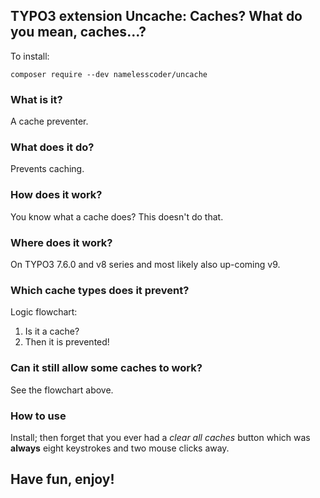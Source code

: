 ## TYPO3 extension Uncache: Caches? What do you mean, caches...?

To install:

`composer require --dev namelesscoder/uncache`

### What is it?

A cache preventer.

### What does it do?

Prevents caching.

### How does it work?

You know what a cache does? This doesn't do that.

### Where does it work?

On TYPO3 7.6.0 and v8 series and most likely also up-coming v9.

### Which cache types does it prevent?

Logic flowchart:

1. Is it a cache?
2. Then it is prevented!

### Can it still allow some caches to work?

See the flowchart above.

### How to use

Install; then forget that you ever had a _clear all caches_ button which was __always__ eight keystrokes and two mouse clicks away.

## Have fun, enjoy!
